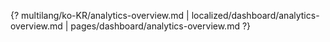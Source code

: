 {? multilang/ko-KR/analytics-overview.md | localized/dashboard/analytics-overview.md | pages/dashboard/analytics-overview.md ?}
